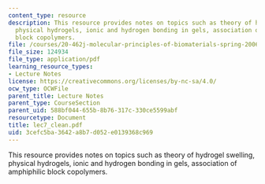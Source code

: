 ```yaml
---
content_type: resource
description: This resource provides notes on topics such as theory of hydrogel swelling,
  physical hydrogels, ionic and hydrogen bonding in gels, association of amphiphilic
  block copolymers.
file: /courses/20-462j-molecular-principles-of-biomaterials-spring-2006/3cefc5ba3642a8b7d052e0139368c969_lec7_clean.pdf
file_size: 124934
file_type: application/pdf
learning_resource_types:
- Lecture Notes
license: https://creativecommons.org/licenses/by-nc-sa/4.0/
ocw_type: OCWFile
parent_title: Lecture Notes
parent_type: CourseSection
parent_uid: 588bf044-655b-8b76-317c-330ce5599abf
resourcetype: Document
title: lec7_clean.pdf
uid: 3cefc5ba-3642-a8b7-d052-e0139368c969
---
```

This resource provides notes on topics such as theory of hydrogel swelling, physical hydrogels, ionic and hydrogen bonding in gels, association of amphiphilic block copolymers.